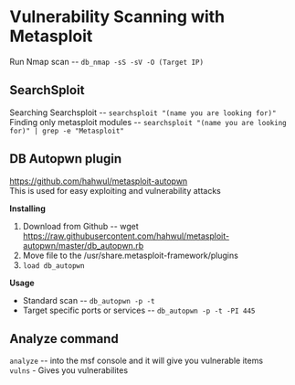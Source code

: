 # Vulnerability Scanning with Metasploit

Run Nmap scan -- ```db_nmap -sS -sV -O (Target IP)```  

## SearchSploit
Searching Searchsploit -- ```searchsploit "(name you are looking for)"```  
Finding only metasploit modules -- ```searchsploit "(name you are looking for)" | grep -e "Metasploit"```  

## DB Autopwn plugin
https://github.com/hahwul/metasploit-autopwn  
This is used for easy exploiting and vulnerability attacks  

**Installing**
1. Download from Github -- wget https://raw.githubusercontent.com/hahwul/metasploit-autopwn/master/db_autopwn.rb
2. Move file to the /usr/share.metasploit-framework/plugins
3. ```load db_autopwn```

**Usage**  
- Standard scan -- ```db_autopwn -p -t```
- Target specific ports or services -- ```db_autopwn -p -t -PI 445```

## Analyze command
```analyze``` -- into the msf console and it will give you vulnerable items  
```vulns``` - Gives you vulnerabilites
